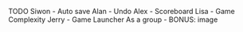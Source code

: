 TODO 
Siwon - Auto save
Alan - Undo 
Alex - Scoreboard
Lisa - Game Complexity
Jerry - Game Launcher
As a group - BONUS: image 
